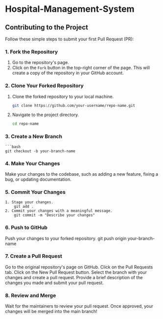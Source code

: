 # Hospital-Management-System


## Contributing to the Project
Follow these simple steps to submit your first Pull Request (PR):

### 1. Fork the Repository
1. Go to the repository's page.
2. Click on the `Fork` button in the top-right corner of the page. This will create a copy of the repository in your GitHub account.

### 2. Clone Your Forked Repository
1. Clone the forked repository to your local machine.
   ```bash
   git clone https://github.com/your-username/repo-name.git

2. Navigate to the project directory. 
    ```bash
    cd repo-name

### 3. Create a New Branch
    ```bash
    git checkout -b your-branch-name

### 4. Make Your Changes
Make your changes to the codebase, such as adding a new feature, fixing a bug, or updating documentation.

### 5. Commit Your Changes
    1. Stage your changes.
        git add .
    2. Commit your changes with a meaningful message.
        git commit -m "Describe your changes"

### 6. Push to GitHub
Push your changes to your forked repository.
git push origin your-branch-name


### 7. Create a Pull Request
Go to the original repository's page on GitHub.
Click on the Pull Requests tab.
Click on the New Pull Request button.
Select the branch with your changes and create a pull request.
Provide a brief description of the changes you made and submit your pull request.
### 8. Review and Merge
Wait for the maintainers to review your pull request.
Once approved, your changes will be merged into the main branch!
